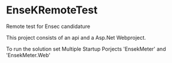 # EnseKRemoteTest
Remote test for Ensec candidature

This project consists of an api and a Asp.Net Webproject.

To run the solution set Multiple Startup Porjects 'EnsekMeter' and 'EnsekMeter.Web'
